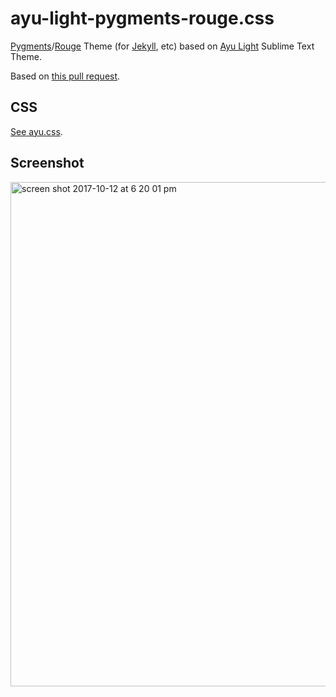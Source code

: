# ayu-light-pygments-rouge.css

[Pygments](http://pygments.org/)/[Rouge](http://rouge.jneen.net/) Theme (for [Jekyll](http://jekyllrb.com/), etc) based on [Ayu Light](https://github.com/dempfi/ayu) Sublime Text Theme.

Based on [this pull request](https://github.com/jneen/rouge/pull/804).

## CSS

[See ayu.css](ayu.css).

## Screenshot

<img width="807" alt="screen shot 2017-10-12 at 6 20 01 pm" src="https://user-images.githubusercontent.com/992008/31488860-02425404-af7a-11e7-9076-7e1af9cd71dc.png">
